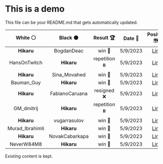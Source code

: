 # This is a demo

This file can be your README.md that gets automatically updated.

<!--START_SECTION:chessStats-->
<!-- Automatically generated with https://github.com/Balastrong/chess-stats-action -->

| White ⚪ | Black ⚫ | Result 🏆 | Date 📅 | Position 🗺️ |
|:---:|:---:|:---:|:---:|:---:|
| **Hikaru** | BogdanDeac | win 🥇 | 5/9/2023 | <a href="http://www.ee.unb.ca/cgi-bin/tervo/fen.pl?select=8/8/Pk1P2p1/1p5p/1Pp2p1P/5P2/2K3P1/8 b - -">Link</a> |
| HansOnTwitch | **Hikaru** | repetition ⏸️ | 5/9/2023 | <a href="http://www.ee.unb.ca/cgi-bin/tervo/fen.pl?select=6r1/2p1kp1r/1p2n3/p1p1PR1p/P1P4P/1PBR2P1/5K2/8 w - -">Link</a> |
| **Hikaru** | Sina_Movahed | win 🥇 | 5/9/2023 | <a href="http://www.ee.unb.ca/cgi-bin/tervo/fen.pl?select=4k3/p3r3/1p1RNQp1/6p1/1P4q1/P5P1/5P2/6K1 b - -">Link</a> |
| Bauman_Guy | **Hikaru** | win 🥇 | 5/9/2023 | <a href="http://www.ee.unb.ca/cgi-bin/tervo/fen.pl?select=1k3r2/1p4b1/p7/P2nN1p1/3p4/1Q1P3P/1PPB1q2/4R1KR w - -">Link</a> |
| **Hikaru** | FabianoCaruana | resigned ❌ | 5/9/2023 | <a href="http://www.ee.unb.ca/cgi-bin/tervo/fen.pl?select=8/8/2p1k3/8/1P2Q3/8/7K/4qq2 b - -">Link</a> |
| GM_dmitrij | **Hikaru** | repetition ⏸️ | 5/9/2023 | <a href="http://www.ee.unb.ca/cgi-bin/tervo/fen.pl?select=4Q3/8/6k1/8/2p3qp/2P3P1/6K1/8 b - -">Link</a> |
| **Hikaru** | vugarrasulov | win 🥇 | 5/9/2023 | <a href="http://www.ee.unb.ca/cgi-bin/tervo/fen.pl?select=8/3P1n2/1p3pkP/p2K1N2/P7/1P6/8/8 b - -">Link</a> |
| Murad_Ibrahimli | **Hikaru** | win 🥇 | 5/9/2023 | <a href="http://www.ee.unb.ca/cgi-bin/tervo/fen.pl?select=8/1bP1R3/p7/8/5Nk1/4p1P1/8/2r3K1 w - -">Link</a> |
| **Hikaru** | NovakCabarkapa | win 🥇 | 5/9/2023 | <a href="http://www.ee.unb.ca/cgi-bin/tervo/fen.pl?select=1r3rk1/p4nb1/2Qqb2p/3NpppP/8/P2P2P1/1B1NPPB1/1R2K2R b K -">Link</a> |
| NeverW84M8 | **Hikaru** | win 🥇 | 5/9/2023 | <a href="http://www.ee.unb.ca/cgi-bin/tervo/fen.pl?select=q7/2Qnkpp1/2rpp2p/8/3P4/6P1/1PB2PP1/2R3K1 w - -">Link</a> |

<!--END_SECTION:chessStats-->

Existing content is kept.
